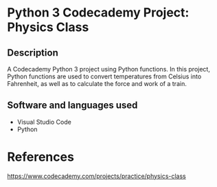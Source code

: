 # Python 3 Codecademy Project: Physics Class

## Description
A Codecademy Python 3 project using Python functions. In this project, Python functions are used to convert temperatures from Celsius into Fahrenheit, as well as to calculate the force and work of a train.

## Software and languages used
- Visual Studio Code
- Python

# References
https://www.codecademy.com/projects/practice/physics-class
